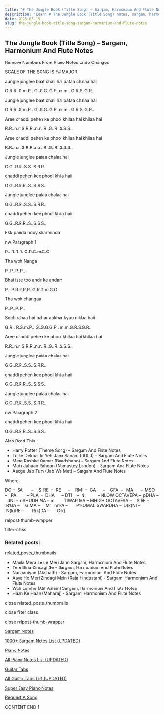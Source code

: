 ```yaml
---
title: "# The Jungle Book (Title Song) – Sargam, Harmonium And Flute Notes"
description: "Learn # The Jungle Book (Title Song) notes, sargam, harmonium notations and flute notes. Easy step-by-step tutorial for beginners."
date: 2025-05-19
slug: the-jungle-book-title-song-sargam-harmonium-and-flute-notes
---
```


## The Jungle Book (Title Song) – Sargam, Harmonium And Flute Notes

Remove Numbers From Piano Notes
Undo Changes

SCALE OF THE SONG IS F# MAJOR

Jungle junglee baat chali hai pataa chalaa hai

G.R.R..G.m.P.. G..G.G..G.P..m.m.. G.R.S..G.R..

Jungle junglee baat chali hai pataa chalaa hai

G.R.R..G.m.P.. G..G.G..G.P..m.m.. G.R.S..G.R..

Aree chaddi pehen ke phool khilaa hai khilaa hai

R.R..n.n.S.R.R..n.n..R..G..R..S.S.S..

Aree chaddi pehen ke phool khilaa hai khilaa hai

R.R..n.n.S.R.R..n.n..R..G..R..S.S.S..

Jungle junglee pataa chalaa hai

G.G..R.R..S.S..S.R.R..

chaddi pehen kee phool khila haii

G.G..R.R.R..S..S.S.S..

Jungle junglee pataa chalaa hai

G.G..R.R..S.S..S.R.R..

chaddi pehen kee phool khila haii

G.G..R.R.R..S..S.S.S..

Ekk parida hooy sharminda

nw Paragraph 1

P.. R.R.R. G.R.G.m.G.G.

Tha woh Nanga

P..P..P..P..

Bhai isse too ande ke andarr

P.  P.R.R.R.R. G.R.G.m.G.G.

Tha woh changaa

P..P..P..P..

Soch rahaa hai bahar aakhar kyuu niklaa haii

G.R.. R.G.m.P.. G..G.G.G.P.. m.m.G.R.S.G.R..

Aree chaddi pehen ke phool khilaa hai khilaa hai

R.R..n.n.S.R.R..n.n..R..G..R..S.S.S..

Jungle junglee pataa chalaa hai

G.G..R.R..S.S..S.R.R..

chaddi pehen kee phool khila haii

G.G..R.R.R..S..S.S.S..

Jungle junglee pataa chalaa hai

G.G..R.R..S.S..S.R.R..

nw Paragraph 2

chaddi pehen kee phool khila haii

G.G..R.R.R..S..S.S.S..



Also Read This :-



* Harry Potter (Theme Song) – Sargam And Flute Notes
* Tujhe Dekha To Yeh Jana Sanam (DDLJ) – Sargam And Flute Notes
* Mere Rashke Qamar (Baadshaho) – Sargam And Flute Notes
* Main Jahaan Rahoon (Namastey London) – Sargam And Flute Notes
* Aaoge Jab Tum (Jab We Met) – Sargam And Flute Notes

Where



DO –  SA       –    S  RE  –  RE      –    RMI  –  GA      –    GFA  –   MA      –  MSO  –   PA         – PLA  –  DHA      – DTI    –  NI          – NLOW OCTAVEPA –  pDHA –  dNI –  nSHUDH MA – m        TIWAR MA – MHIGH OCTAVESA –    S’RE –     R’GA –     G’MA –     M’   m’PA –       P’KOMAL SWARDHA –  D(k)NI –       N(k)RE –       R(k)GA –      G(k)



relpost-thumb-wrapper

filter-class

### Related posts:

related_posts_thumbnails

* Maula Mera Le Le Meri Jann Sargam, Harmonium And Flute Notes
* Tere Bina Zindagi Se - Sargam, Harmonium And Flute Notes
* Nadaaniyan (Akshath) - Sargam, Harmonium And Flute Notes
* Aaye Ho Meri Zindagi Mein (Raja Hindustani) - Sargam, Harmonium And Flute Notes
* Woh Lamhe (Atif Aslam) Sargam, Harmonium And Flute Notes
* Haan Ke Haan (Maharaj) - Sargam, Harmonium And Flute Notes

close related_posts_thumbnails

close filter class

close relpost-thumb-wrapper

[Sargam Notes](https://www.notationsworld.com/sargam-notes.html)

[1000+ Sargam Notes List (UPDATED)](https://www.notationsworld.com/all-songs-list-sargam-notes.html)

[Piano Notes](https://www.notationsworld.com/piano-notes.html)

[All Piano Notes List (UPDATED)](https://www.notationsworld.com/all-songs-list-piano-notes.html)

[Guitar Tabs](https://www.notationsworld.com/guitar-tabs.html)

[All Guitar Tabs List (UPDATED)](https://www.notationsworld.com/all-songs-list-guitar-tabs.html)

[Super Easy Piano Notes](https://studywall.in/)

[Request A Song](https://www.notationsworld.com/request-a-song.html)

CONTENT END 1

